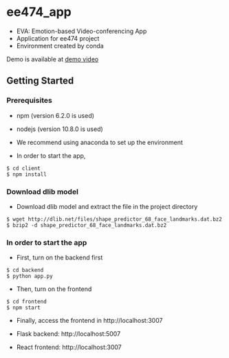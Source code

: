 # ee474_app

- EVA: Emotion-based Video-conferencing App
- Application for ee474 project
- Environment created by conda

Demo is available at [demo video](https://www.youtube.com/watch?v=uVZ_6LMGjxI&feature=youtu.be)


## Getting Started

### Prerequisites

- npm (version 6.2.0 is used)
- nodejs (version 10.8.0 is used)


- We recommend using anaconda to set up the environment
- In order to start the app,
```
$ cd client
$ npm install
```

### Download dlib model
- Download dlib model and extract the file in the project directory
```
$ wget http://dlib.net/files/shape_predictor_68_face_landmarks.dat.bz2
$ bzip2 -d shape_predictor_68_face_landmarks.dat.bz2
```

### In order to start the app
- First, turn on the backend first
```
$ cd backend
$ python app.py
```
- Then, turn on the frontend
```
$ cd frontend
$ npm start
```
- Finally, access the frontend in http://localhost:3007

- Flask backend: http://localhost:5007
- React frontend: http://localhost:3007
